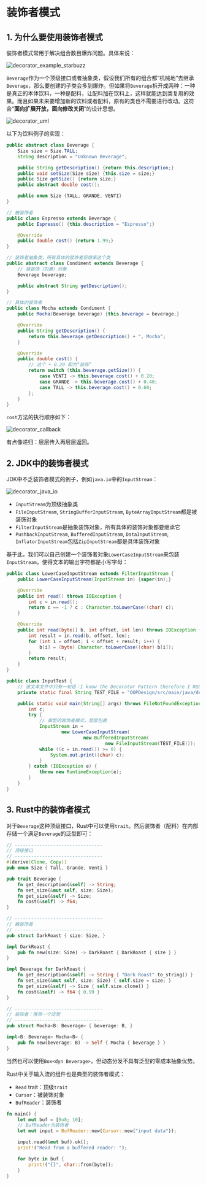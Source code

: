 # 装饰者模式

## 1. 为什么要使用装饰者模式

装饰者模式常用于解决组合数目爆炸问题。具体来说：

![decorator_example_starbuzz](pic/decorator_example.png)

`Beverage`作为一个顶级接口或者抽象类，假设我们所有的组合都“机械地“去继承`Beverage`，那么要创建的子类会多到爆炸。但如果将`Beverage`拆开成两种：一种是真正的本体饮料，一种是配料，让配料加在饮料上，这样就能达到类复用的效果。而且如果未来要增加新的饮料或者配料，原有的类也不需要进行改动。这符合“**面向扩展开放，面向修改关闭**”的设计思想。

![decorator_uml](pic/decorator_uml.png)

以下为饮料例子的实现：

```java
public abstract class Beverage {
    Size size = Size.TALL;
    String description = "Unknown Beverage";

    public String getDescription() {return this.description;}
    public void setSize(Size size) {this.size = size;}
    public Size getSize() {return size;}
    public abstract double cost();

    public enum Size {TALL, GRANDE, VENTI}
}

// 被装饰者
public class Espresso extends Beverage {
    public Espresso() {this.description = "Espresso";}

    @Override
    public double cost() {return 1.99;}
}

// 装饰者抽象类，所有具体的装饰者将继承这个类
public abstract class Condiment extends Beverage {
    // 被装饰（包裹）对象
    Beverage beverage;

    public abstract String getDescription();
}

// 具体的装饰者
public class Mocha extends Condiment {
    public Mocha(Beverage beverage) {this.beverage = beverage;}

    @Override
    public String getDescription() {
        return this.beverage.getDescription() + ", Mocha";
    }

    @Override
    public double cost() {
        // 这个 + 0.20 即为“装饰”
        return switch (this.beverage.getSize()) {
            case VENTI -> this.beverage.cost() + 0.20;
            case GRANDE -> this.beverage.cost() + 0.40;
            case TALL -> this.beverage.cost() + 0.60;
        };
    }
}
```

`cost`方法的执行顺序如下：

![decorator_callback](pic/decorator_callback.png)

有点像递归：层层传入再层层返回。

## 2. JDK中的装饰者模式

JDK中不乏装饰者模式的例子，例如`java.io`中的`InputStream`：

![decorator_java_io](pic/decorator_in_java_io.png)

- `InputStream`为顶级抽象类
- `FileInputStream`, `StringBufferInputStream`, `ByteArrayInputStream`都是被装饰对象
- `FilterInputStream`是抽象装饰对象，所有具体的装饰对象都要继承它
- `PushbackInputStream`, `BufferedInputStream`, `DataInputStream`, `InflatorInputStream`包括`ZipInputStream`都是具体装饰对象

基于此，我们可以自己创建一个装饰者对象`LowerCaseInputStream`来包装`InputStream`，使得文本的输出字符都是小写字母：
```java
public class LowerCaseInputStream extends FilterInputStream {
    public LowerCaseInputStream(InputStream in) {super(in);}

    @Override
    public int read() throws IOException {
        int c = in.read();
        return c == -1 ? c : Character.toLowerCase((char) c);
    }

    @Override
    public int read(byte[] b, int offset, int len) throws IOException {
        int result = in.read(b, offset, len);
        for (int i = offset; i < offset + result; i++) {
            b[i] = (byte) Character.toLowerCase((char) b[i]);
        }
        return result;
    }
}

public class InputTest {
    // 该文本文件中只有一句话：I know the Decorator Pattern therefore I RULE!
    private static final String TEST_FILE = "OOPDesign/src/main/java/decorator/io/test.txt";

    public static void main(String[] args) throws FileNotFoundException {
        int c;
        try {
            // 典型的装饰者模式，层层包裹
            InputStream in =
                    new LowerCaseInputStream(
                            new BufferedInputStream(
                                    new FileInputStream(TEST_FILE)));
            while ((c = in.read()) >= 0) {
                System.out.print((char) c);
            }
        } catch (IOException e) {
            throw new RuntimeException(e);
        }
    }
}
```

## 3. Rust中的装饰者模式
对于`Beverage`这种顶级接口，Rust中可以使用`trait`。然后装饰者（配料）在内部存储一个满足`Beverage`的泛型即可：
```rust
// --------------------------------
// 顶级接口
// --------------------------------
#[derive(Clone, Copy)]
pub enum Size { Tall, Grande, Venti }

pub trait Beverage {
    fn get_description(&self) -> String;
    fn set_size(&mut self, size: Size);
    fn get_size(&self) -> Size;
    fn cost(&self) -> f64;
}

// --------------------------------
// 被装饰者
// --------------------------------
pub struct DarkRoast { size: Size, }

impl DarkRoast {
    pub fn new(size: Size) -> DarkRoast { DarkRoast { size } }
}

impl Beverage for DarkRoast {
    fn get_description(&self) -> String { "Dark Roast".to_string() }
    fn set_size(&mut self, size: Size) { self.size = size; }
    fn get_size(&self) -> Size { self.size.clone() }
    fn cost(&self) -> f64 { 0.99 }
}

// --------------------------------
// 装饰者：携带一个泛型
// --------------------------------
pub struct Mocha<B: Beverage> { beverage: B, }

impl<B: Beverage> Mocha<B> {
    pub fn new(beverage: B) -> Self { Mocha { beverage } }
}
```
当然也可以使用`Box<dyn Beverage>`，但动态分发不具有泛型的零成本抽象优势。

Rust中关于输入流的组件也是典型的装饰者模式：
- `Read` trait：顶级`trait`
- `Cursor`：被装饰对象
- `BufReader`：装饰者

```rust
fn main() {
    let mut buf = [0u8; 10];
    // BufReader为装饰者
    let mut input = BufReader::new(Cursor::new("input data"));

    input.read(&mut buf).ok();
    print!("Read from a buffered reader: ");

    for byte in buf {
        print!("{}", char::from(byte));
    }
}
```